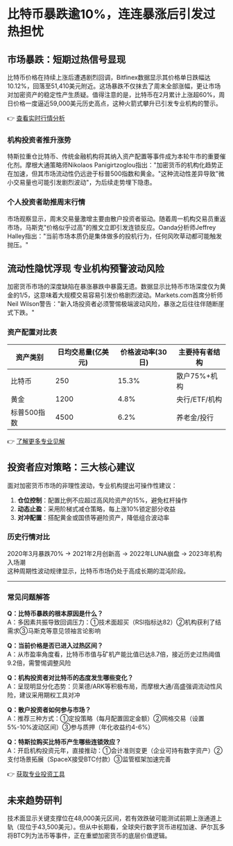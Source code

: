 # 比特币暴跌逾10%，连连暴涨后引发过热担忧

## 市场暴跌：短期过热信号显现  
比特币价格在持续上涨后遭遇剧烈回调，Bitfinex数据显示其价格单日跌幅达10.12%，回落至51,410美元附近。这场暴跌不仅抹去了周末全部涨幅，更让市场对加密资产的稳定性产生质疑。值得注意的是，比特币在2月累计上涨超60%，周日价格一度逼近59,000美元历史高点，这种火箭式攀升已引发专业机构的警示。

👉 [查看实时行情分析](https://bit.ly/okx_welcome)  

### 机构投资者推升涨势  
特斯拉重仓比特币、传统金融机构将其纳入资产配置等事件成为本轮牛市的重要催化剂。摩根大通策略师Nikolaos Panigirtzoglou指出："加密货币的机构化趋势正在加速，但其市场流动性仍远逊于标普500指数和黄金。"这种流动性差异导致"微小交易量也可能引发剧烈波动"，为后续走势埋下隐患。

### 个人投资者助推周末行情  
市场观察显示，周末交易量激增主要由散户投资者驱动。随着周一机构交易员重返市场，马斯克"价格似乎过高"的推文立即引发连锁反应。Oanda分析师Jeffrey Halley指出："当前市场本质仍是集体做多的投机行为，任何风吹草动都可能触发抛压。"

## 流动性隐忧浮现 专业机构预警波动风险  
加密货币市场的深度缺陷在暴涨暴跌中暴露无遗。数据显示比特币市场深度仅为黄金的1/5，这意味着大规模交易容易引发价格剧烈波动。Markets.com首席分析师Neil Wilson警告："新入场投资者必须警惕极端波动风险，暴涨之后往往伴随断崖式下跌。"

### 资产配置对比表  
| 资产类别       | 日均交易量(亿美元) | 价格波动率(30日) | 主要持有者结构 |
|----------------|--------------------|------------------|----------------|
| 比特币         | 250                | 15.3%            | 散户75%+机构   |
| 黄金           | 1200               | 4.8%             | 央行/ETF/机构  |
| 标普500指数    | 4500               | 6.2%             | 养老金/投行    |

👉 [了解更多专业见解](https://bit.ly/okx_welcome)  

## 投资者应对策略：三大核心建议  
面对加密货币市场的非理性波动，专业机构提出可操作性建议：  
1. **仓位控制**：配置比例不应超过高风险资产的15%，避免杠杆操作  
2. **动态止盈**：采用阶梯式减仓策略，每上涨10%锁定部分收益  
3. **对冲配置**：搭配黄金或国债等避险资产，降低组合波动率  

### 历史行情对比  
2020年3月暴跌70% → 2021年2月创新高 → 2022年LUNA崩盘 → 2023年机构入场潮  
这种周期性波动规律显示，比特币市场仍处于高成长期的混沌阶段。

---

### 常见问题解答  
**Q：比特币暴跌的根本原因是什么？**  
A：多因素共振导致回调压力：①技术面超买（RSI指标达82）②机构获利了结需求③马斯克等意见领袖言论影响  

**Q：当前价格是否已进入过热区间？**  
A：从市盈率角度看，比特币市值与矿机产能比值已达8.7倍，接近历史过热阈值9.2倍，需警惕调整风险  

**Q：机构投资者对比特币的态度发生哪些变化？**  
A：呈现明显分化态势：贝莱德/ARK等积极布局，而摩根大通/高盛强调流动性风险，建议采用期权工具对冲  

**Q：散户投资者如何参与市场？**  
A：推荐三种方式：①定投策略（每月配置固定金额）②网格交易（设置5%-10%波动区间）③参与质押（年化收益约4-6%）  

**Q：特斯拉购买比特币产生哪些连锁效应？**  
A：开启机构投资元年，直接推动：①会计准则变更（企业可持有数字资产）②支付场景拓展（SpaceX接受BTC付款）③监管框架加速完善  

👉 [获取专业投资工具](https://bit.ly/okx_welcome)  

## 未来趋势研判  
技术面显示关键支撑位在48,000美元区间，若有效跌破可能测试前期上涨通道上轨（现位于43,500美元）。但从中长期看，全球央行数字货币进程加速、萨尔瓦多将BTC列为法币等事件，正在重塑加密货币的底层价值逻辑。  
